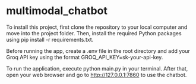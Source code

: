 # multimodal_chatbot

To install this project, first clone the repository to your local computer and move into the project folder. Then, install the required Python packages using pip install -r requirements.txt.

Before running the app, create a .env file in the root directory and add your Groq API key using the format GROQ_API_KEY=sk-your-api-key.

To run the application, execute python main.py in your terminal. After that, open your web browser and go to http://127.0.0.1:7860 to use the chatbot.
